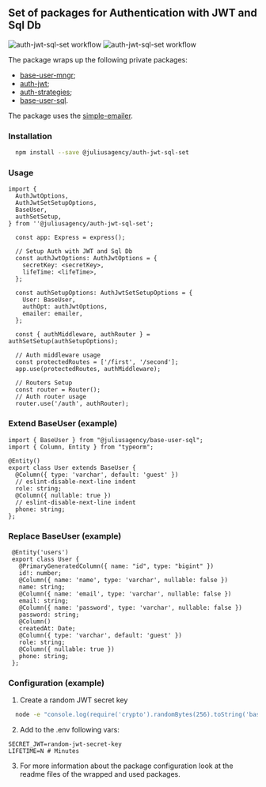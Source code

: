 ## Set of packages for Authentication with JWT and Sql Db
![auth-jwt-sql-set workflow](https://github.com/juliusagency/jla-node-monorepo/actions/workflows/auth-jwt-sql-set-test.yaml/badge.svg)
![auth-jwt-sql-set workflow](https://github.com/juliusagency/jla-node-monorepo/actions/workflows/auth-jwt-sql-set-github.yaml/badge.svg)

The package wraps up the following private packages:
  - [base-user-mngr](https://github.com/JuliusAgency/jla-node-monorepo/pkgs/npm/base-user-mngr);
  - [auth-jwt](https://github.com/JuliusAgency/jla-node-monorepo/pkgs/npm/auth-jwt);
  - [auth-strategies](https://github.com/JuliusAgency/jla-node-monorepo/pkgs/npm/auth-strategies);
  - [base-user-sql](https://github.com/JuliusAgency/jla-node-monorepo/pkgs/npm/base-user-sql).

The package uses the [simple-emailer](https://github.com/JuliusAgency/jla-node-monorepo/pkgs/npm/simple-emailer).  

### Installation
```bash
  npm install --save @juliusagency/auth-jwt-sql-set
```

### Usage  
```
import {
  AuthJwtOptions,
  AuthJwtSetSetupOptions,
  BaseUser,
  authSetSetup,
} from ''@juliusagency/auth-jwt-sql-set';

  const app: Express = express();

  // Setup Auth with JWT and Sql Db
  const authJwtOptions: AuthJwtOptions = {
    secretKey: <secretKey>,
    lifeTime: <lifeTime>,
  };

  const authSetupOptions: AuthJwtSetSetupOptions = {
    User: BaseUser,
    authOpt: authJwtOptions,
    emailer: emailer,
  };

  const { authMiddleware, authRouter } = authSetSetup(authSetupOptions);

  // Auth middleware usage
  const protectedRoutes = ['/first', '/second'];
  app.use(protectedRoutes, authMiddleware);

  // Routers Setup
  const router = Router();
  // Auth router usage
  router.use('/auth', authRouter);
```

### Extend BaseUser (example)
```
import { BaseUser } from "@juliusagency/base-user-sql";
import { Column, Entity } from "typeorm";

@Entity()
export class User extends BaseUser {
  @Column({ type: 'varchar', default: 'guest' })
  // eslint-disable-next-line indent
  role: string;
  @Column({ nullable: true })
  // eslint-disable-next-line indent
  phone: string;
};
```

### Replace BaseUser (example)
```
 @Entity('users')
 export class User {
   @PrimaryGeneratedColumn({ name: "id", type: "bigint" })
   id!: number;
   @Column({ name: 'name', type: 'varchar', nullable: false })
   name: string;
   @Column({ name: 'email', type: 'varchar', nullable: false })
   email: string;
   @Column({ name: 'password', type: 'varchar', nullable: false })
   password: string;
   @Column()
   createdAt: Date;
   @Column({ type: 'varchar', default: 'guest' })
   role: string;
   @Column({ nullable: true })
   phone: string;
 };
```

### Configuration (example)
1. Create a random JWT secret key
```bash
  node -e "console.log(require('crypto').randomBytes(256).toString('base64'));"
```
2. Add to the .env following vars:
```
SECRET_JWT=random-jwt-secret-key   
LIFETIME=N # Minutes
```
3. For more information about the package configuration look at the readme files of the wrapped and used packages.

